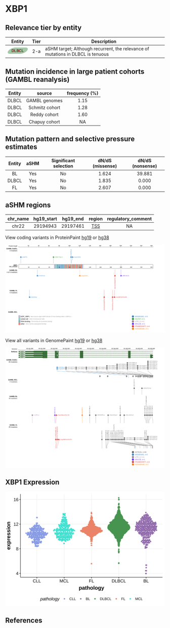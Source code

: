 # XBP1

## Relevance tier by entity

|Entity|Tier|Description                              |
|:------:|:----:|-----------------------------------------|
|![DLBCL](images/icons/DLBCL_tier2.png) |2-a | aSHM target; Although recurrent, the relevance of mutations in DLBCL is tenuous |

## Mutation incidence in large patient cohorts (GAMBL reanalysis)

|Entity|source        |frequency (%)|
|:------:|:--------------:|:-------------:|
|DLBCL |GAMBL genomes |1.15         |
|DLBCL |Schmitz cohort|1.28         |
|DLBCL |Reddy cohort  |1.60         |
|DLBCL |Chapuy cohort |  NA         |

## Mutation pattern and selective pressure estimates

|Entity|aSHM|Significant selection|dN/dS (missense)|dN/dS (nonsense)|
|:------:|:----:|:---------------------:|:----------------:|:----------------:|
|BL    |Yes |No                   |1.624           |39.881          |
|DLBCL |Yes |No                   |1.835           | 0.000          |
|FL    |Yes |No                   |2.607           | 0.000          |

## aSHM regions

|chr_name|hg19_start|hg19_end|region                                                                                    |regulatory_comment|
|:--------:|:----------:|:--------:|:------------------------------------------------------------------------------------------:|:------------------:|
|chr22   |29194943  |29197461|[TSS](https://genome.ucsc.edu/s/rdmorin/GAMBL%20hg19?position=chr22%3A29194943%2D29197461)|NA                |


View coding variants in ProteinPaint [hg19](https://morinlab.github.io/LLMPP/GAMBL/XBP1_protein.html)  or [hg38](https://morinlab.github.io/LLMPP/GAMBL/XBP1_protein_hg38.html)

![](images/proteinpaint/XBP1_NM_005080.svg)

View all variants in GenomePaint [hg19](https://morinlab.github.io/LLMPP/GAMBL/XBP1.html)  or [hg38](https://morinlab.github.io/LLMPP/GAMBL/XBP1_hg38.html)

![](images/proteinpaint/XBP1.svg)

## XBP1 Expression
![](images/gene_expression/XBP1_by_pathology.svg)

<!-- FLAGGED FOR REMOVAL --><!-- ORIGIN: Unknown -->

## References
